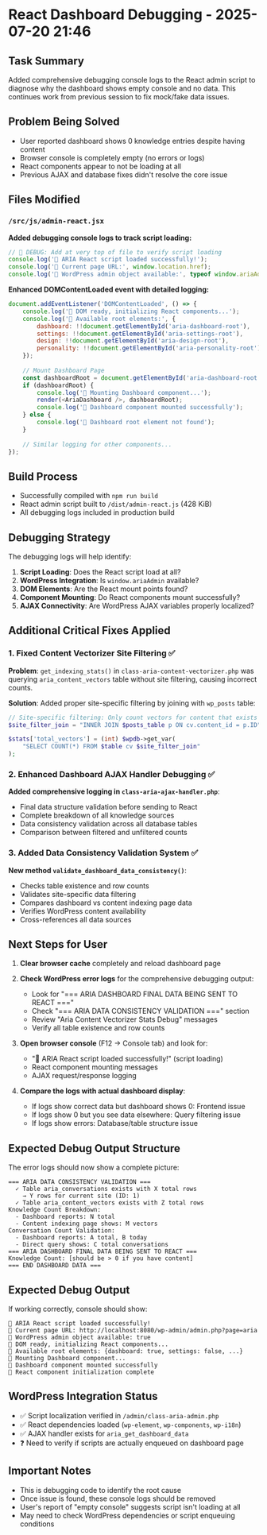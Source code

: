 # React Dashboard Debugging - 2025-07-20 21:46

## Task Summary
Added comprehensive debugging console logs to the React admin script to diagnose why the dashboard shows empty console and no data. This continues work from previous session to fix mock/fake data issues.

## Problem Being Solved
- User reported dashboard shows 0 knowledge entries despite having content
- Browser console is completely empty (no errors or logs)
- React components appear to not be loading at all
- Previous AJAX and database fixes didn't resolve the core issue

## Files Modified

### `/src/js/admin-react.jsx`
**Added debugging console logs to track script loading:**
```javascript
// 🔧 DEBUG: Add at very top of file to verify script loading
console.log('🔧 ARIA React script loaded successfully!');
console.log('🔧 Current page URL:', window.location.href);
console.log('🔧 WordPress admin object available:', typeof window.ariaAdmin !== 'undefined');
```

**Enhanced DOMContentLoaded event with detailed logging:**
```javascript
document.addEventListener('DOMContentLoaded', () => {
    console.log('🔧 DOM ready, initializing React components...');
    console.log('🔧 Available root elements:', {
        dashboard: !!document.getElementById('aria-dashboard-root'),
        settings: !!document.getElementById('aria-settings-root'),
        design: !!document.getElementById('aria-design-root'),
        personality: !!document.getElementById('aria-personality-root')
    });
    
    // Mount Dashboard Page
    const dashboardRoot = document.getElementById('aria-dashboard-root');
    if (dashboardRoot) {
        console.log('🔧 Mounting Dashboard component...');
        render(<AriaDashboard />, dashboardRoot);
        console.log('🔧 Dashboard component mounted successfully');
    } else {
        console.log('🔧 Dashboard root element not found');
    }
    
    // Similar logging for other components...
});
```

## Build Process
- Successfully compiled with `npm run build`
- React admin script built to `/dist/admin-react.js` (428 KiB)
- All debugging logs included in production build

## Debugging Strategy
The debugging logs will help identify:
1. **Script Loading**: Does the React script load at all?
2. **WordPress Integration**: Is `window.ariaAdmin` available?
3. **DOM Elements**: Are the React mount points found?
4. **Component Mounting**: Do React components mount successfully?
5. **AJAX Connectivity**: Are WordPress AJAX variables properly localized?

## Additional Critical Fixes Applied

### 1. **Fixed Content Vectorizer Site Filtering** ✅
**Problem**: `get_indexing_stats()` in `class-aria-content-vectorizer.php` was querying `aria_content_vectors` table without site filtering, causing incorrect counts.

**Solution**: Added proper site-specific filtering by joining with `wp_posts` table:
```php
// Site-specific filtering: Only count vectors for content that exists on current site
$site_filter_join = "INNER JOIN $posts_table p ON cv.content_id = p.ID";

$stats['total_vectors'] = (int) $wpdb->get_var( 
    "SELECT COUNT(*) FROM $table cv $site_filter_join" 
);
```

### 2. **Enhanced Dashboard AJAX Handler Debugging** ✅
**Added comprehensive logging in `class-aria-ajax-handler.php`**:
- Final data structure validation before sending to React
- Complete breakdown of all knowledge sources
- Data consistency validation across all database tables
- Comparison between filtered and unfiltered counts

### 3. **Added Data Consistency Validation System** ✅
**New method `validate_dashboard_data_consistency()`**:
- Checks table existence and row counts
- Validates site-specific data filtering
- Compares dashboard vs content indexing page data
- Verifies WordPress content availability
- Cross-references all data sources

## Next Steps for User
1. **Clear browser cache** completely and reload dashboard page
2. **Check WordPress error logs** for the comprehensive debugging output:
   - Look for "=== ARIA DASHBOARD FINAL DATA BEING SENT TO REACT ==="
   - Check "=== ARIA DATA CONSISTENCY VALIDATION ===" section
   - Review "Aria Content Vectorizer Stats Debug" messages
   - Verify all table existence and row counts

3. **Open browser console** (F12 → Console tab) and look for:
   - "🔧 ARIA React script loaded successfully!" (script loading)
   - React component mounting messages
   - AJAX request/response logging

4. **Compare the logs with actual dashboard display**:
   - If logs show correct data but dashboard shows 0: Frontend issue
   - If logs show 0 but you see data elsewhere: Query filtering issue
   - If logs show errors: Database/table structure issue

## Expected Debug Output Structure
The error logs should now show a complete picture:
```
=== ARIA DATA CONSISTENCY VALIDATION ===
  ✓ Table aria_conversations exists with X total rows
    → Y rows for current site (ID: 1)
  ✓ Table aria_content_vectors exists with Z total rows
Knowledge Count Breakdown:
  - Dashboard reports: N total
  - Content indexing page shows: M vectors
Conversation Count Validation:
  - Dashboard reports: A total, B today
  - Direct query shows: C total conversations
=== ARIA DASHBOARD FINAL DATA BEING SENT TO REACT ===
Knowledge Count: [should be > 0 if you have content]
=== END DASHBOARD DATA ===
```

## Expected Debug Output
If working correctly, console should show:
```
🔧 ARIA React script loaded successfully!
🔧 Current page URL: http://localhost:8080/wp-admin/admin.php?page=aria
🔧 WordPress admin object available: true
🔧 DOM ready, initializing React components...
🔧 Available root elements: {dashboard: true, settings: false, ...}
🔧 Mounting Dashboard component...
🔧 Dashboard component mounted successfully
🔧 React component initialization complete
```

## WordPress Integration Status
- ✅ Script localization verified in `/admin/class-aria-admin.php`
- ✅ React dependencies loaded (`wp-element`, `wp-components`, `wp-i18n`)
- ✅ AJAX handler exists for `aria_get_dashboard_data`
- ❓ Need to verify if scripts are actually enqueued on dashboard page

## Important Notes
- This is debugging code to identify the root cause
- Once issue is found, these console logs should be removed
- User's report of "empty console" suggests script isn't loading at all
- May need to check WordPress dependencies or script enqueuing conditions